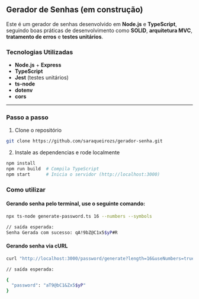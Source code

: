 ## Gerador de Senhas (em construção)

Este é um gerador de senhas desenvolvido em **Node.js** e **TypeScript**, seguindo boas práticas de desenvolvimento como **SOLID**, **arquitetura MVC**, **tratamento de erros** e **testes unitários**.

### Tecnologias Utilizadas

- **Node.js** + **Express**
- **TypeScript**
- **Jest** (testes unitários)
- **ts-node**
- **dotenv**
- **cors**

---

### Passo a passo

1. Clone o repositório

```sh
git clone https://github.com/saraqueirozs/gerador-senha.git
```

2. Instale as dependencias e rode localmente

```sh
npm install
npm run build  # Compila TypeScript
npm start      # Inicia o servidor (http://localhost:3000)
```

### Como utilizar

#### Gerando senha pelo terminal, use o seguinte comando:

```sh
npx ts-node generate-password.ts 16 --numbers --symbols

// saída esperada:
Senha Gerada com sucesso: qA!9bZ@C1x5$yP#R
```

#### Gerando senha via cURL

```sh
curl "http://localhost:3000/password/generate?length=16&useNumbers=true&useSymbols=true"

// saída esperada:

{
  "password": "aT9@bC1&Zx5$yP"
}
```
